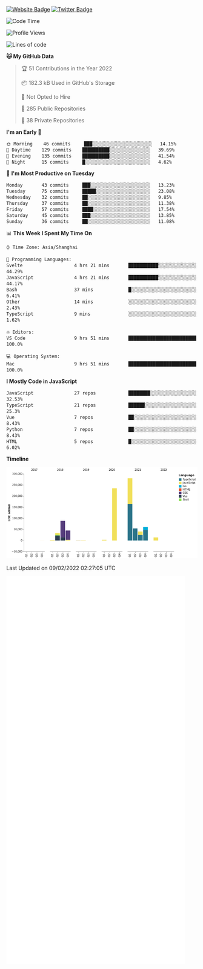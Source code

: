 [![Website Badge](https://img.shields.io/badge/-caos.me-444444?style=flat&logo=Google-Chrome&logoColor=f2f2f2&link=https://caos.me)](https://caos.me)
[![Twitter Badge](https://img.shields.io/badge/-@caosbad-1da1f2?style=flat&labelColor=1ca0f1&logo=twitter&logoColor=white&link=https://twitter.com/caosbad)](https://twitter.com/caosbad)



<!--START_SECTION:waka-->
![Code Time](http://img.shields.io/badge/Code%20Time-116%20hrs%2040%20mins-blue)

![Profile Views](http://img.shields.io/badge/Profile%20Views-0-blue)

![Lines of code](https://img.shields.io/badge/From%20Hello%20World%20I%27ve%20Written-856%20Thousand%20lines%20of%20code-blue)

**🐱 My GitHub Data** 

> 🏆 51 Contributions in the Year 2022
 > 
> 📦 182.3 kB Used in GitHub's Storage 
 > 
> 🚫 Not Opted to Hire
 > 
> 📜 285 Public Repositories 
 > 
> 🔑 38 Private Repositories  
 > 
**I'm an Early 🐤** 

```text
🌞 Morning    46 commits     ███░░░░░░░░░░░░░░░░░░░░░░   14.15% 
🌆 Daytime    129 commits    ██████████░░░░░░░░░░░░░░░   39.69% 
🌃 Evening    135 commits    ██████████░░░░░░░░░░░░░░░   41.54% 
🌙 Night      15 commits     █░░░░░░░░░░░░░░░░░░░░░░░░   4.62%

```
📅 **I'm Most Productive on Tuesday** 

```text
Monday       43 commits     ███░░░░░░░░░░░░░░░░░░░░░░   13.23% 
Tuesday      75 commits     █████░░░░░░░░░░░░░░░░░░░░   23.08% 
Wednesday    32 commits     ██░░░░░░░░░░░░░░░░░░░░░░░   9.85% 
Thursday     37 commits     ██░░░░░░░░░░░░░░░░░░░░░░░   11.38% 
Friday       57 commits     ████░░░░░░░░░░░░░░░░░░░░░   17.54% 
Saturday     45 commits     ███░░░░░░░░░░░░░░░░░░░░░░   13.85% 
Sunday       36 commits     ██░░░░░░░░░░░░░░░░░░░░░░░   11.08%

```


📊 **This Week I Spent My Time On** 

```text
⌚︎ Time Zone: Asia/Shanghai

💬 Programming Languages: 
Svelte                   4 hrs 21 mins       ███████████░░░░░░░░░░░░░░   44.29% 
JavaScript               4 hrs 21 mins       ███████████░░░░░░░░░░░░░░   44.17% 
Bash                     37 mins             █░░░░░░░░░░░░░░░░░░░░░░░░   6.41% 
Other                    14 mins             ░░░░░░░░░░░░░░░░░░░░░░░░░   2.43% 
TypeScript               9 mins              ░░░░░░░░░░░░░░░░░░░░░░░░░   1.62%

🔥 Editors: 
VS Code                  9 hrs 51 mins       █████████████████████████   100.0%

💻 Operating System: 
Mac                      9 hrs 51 mins       █████████████████████████   100.0%

```

**I Mostly Code in JavaScript** 

```text
JavaScript               27 repos            ████████░░░░░░░░░░░░░░░░░   32.53% 
TypeScript               21 repos            ██████░░░░░░░░░░░░░░░░░░░   25.3% 
Vue                      7 repos             ██░░░░░░░░░░░░░░░░░░░░░░░   8.43% 
Python                   7 repos             ██░░░░░░░░░░░░░░░░░░░░░░░   8.43% 
HTML                     5 repos             █░░░░░░░░░░░░░░░░░░░░░░░░   6.02%

```


**Timeline**

![Chart not found](https://raw.githubusercontent.com/caosbad/caosbad/master/charts/bar_graph.png) 


 Last Updated on 09/02/2022 02:27:05 UTC
<!--END_SECTION:waka-->


![Metrics](https://github.com/caosbad/CaosBad/blob/master/github-metrics.svg)
